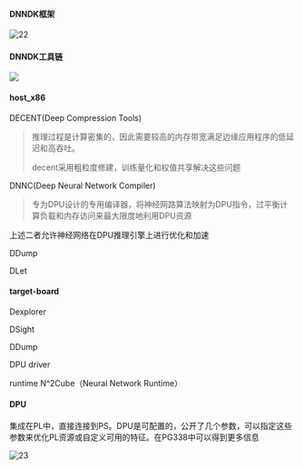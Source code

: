 

#### DNNDK框架

![22](../tips/image/22.jpg)

#### DNNDK工具链

![](../tips/image/24.jpg)

#### host_x86

DECENT(Deep Compression Tools)

> 推理过程是计算密集的，因此需要较高的内存带宽满足边缘应用程序的低延迟和高吞吐。
>
> decent采用粗粒度修建，训练量化和权值共享解决这些问题

DNNC(Deep Neural Network Compiler)

> 专为DPU设计的专用编译器，将神经网路算法映射为DPU指令，过平衡计算负载和内存访问来最大限度地利用DPU资源

上述二者允许神经网络在DPU推理引擎上进行优化和加速

DDump

DLet

#### target-board

Dexplorer

DSight

DDump

DPU driver

runtime N^2Cube（Neural Network Runtime）

#### DPU

集成在PL中，直接连接到PS。DPU是可配置的，公开了几个参数，可以指定这些参数来优化PL资源或自定义可用的特征。在PG338中可以得到更多信息

![23](../tips/image/23.jpg)